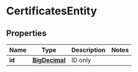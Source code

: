 

# CertificatesEntity

## Properties

Name | Type | Description | Notes
------------ | ------------- | ------------- | -------------
**id** | [**BigDecimal**](BigDecimal.md) | ID only | 




